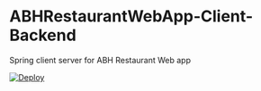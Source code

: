 # ABHRestaurantWebApp-Client-Backend
Spring client server for ABH Restaurant Web app


<a href="https://heroku.com/deploy">
  <img src="https://www.herokucdn.com/deploy/button.svg" alt="Deploy">
</a>
